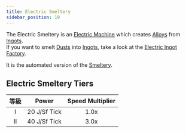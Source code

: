 ```yaml
---
title: Electric Smeltery
sidebar_position: 19
---
```


The Electric Smeltery is an [Electric Machine](../Electric-Machines.md) which creates [Alloys](../../Resources/Ingots/Ingots.md#alloys) from [Ingots](../../Resources/Ingots/Ingots.md).  
If you want to smelt [Dusts](../../Resources/Dusts/Dusts.md) into [Ingots](../../Resources/Ingots/Ingots.md), take a look at the [Electric Ingot Factory](Electric-Ingot-Factory.md).

It is the automated version of the [Smeltery](../../Basic-Machines/Smeltery.md).

## Electric Smeltery Tiers

| 等級 |    Power     | Speed Multiplier |
|:--:|:------------:|:----------------:|
| I  | 20 J/Sf Tick |       1.0x       |
| II | 40 J/Sf Tick |       3.0x       |
